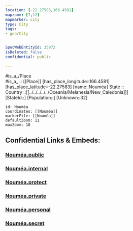 ```yaml
---
location: [-22.27583,166.4581] 
mapzoom: [7,12] 
mapmarker: city 
type: City
tags:
- geo/City


SpocWebEntityId: 35972
isDeleted: false
confidential: public

---
```

#is_a_/Place  
#is_a_ :: [[Place]] 
[has_place_longitude::166.4581] 
[has_place_latitude::-22.27583] 
[name::Nouméa] 
State ::  
Country ::[[../../../../../Oceania/Melanesia/New_Caledonia]]]  
[StateId::] 
[Population::] 
[Unknown::32] 


```leaflet
id: Nouméa
coordinates: [[Nouméa]] 
markerFile: [[Nouméa]] 
defaultZoom: 11 
maxZoom: 18
```


## Confidential Links & Embeds: 

### [Nouméa.public](/_public/\Earth\Continent\Australia\New_Caledonia\Provinces~New_Caledonia\Sud\CityNouméa.public.md) 

### [Nouméa.internal](/_internal/\Earth\Continent\Australia\New_Caledonia\Provinces~New_Caledonia\Sud\CityNouméa.internal.md) 

### [Nouméa.protect](/_protect/\Earth\Continent\Australia\New_Caledonia\Provinces~New_Caledonia\Sud\CityNouméa.protect.md) 

### [Nouméa.private](/_private/\Earth\Continent\Australia\New_Caledonia\Provinces~New_Caledonia\Sud\CityNouméa.private.md) 

### [Nouméa.personal](/_personal/\Earth\Continent\Australia\New_Caledonia\Provinces~New_Caledonia\Sud\CityNouméa.personal.md) 

### [Nouméa.secret](/_secret/\Earth\Continent\Australia\New_Caledonia\Provinces~New_Caledonia\Sud\CityNouméa.secret.md)

